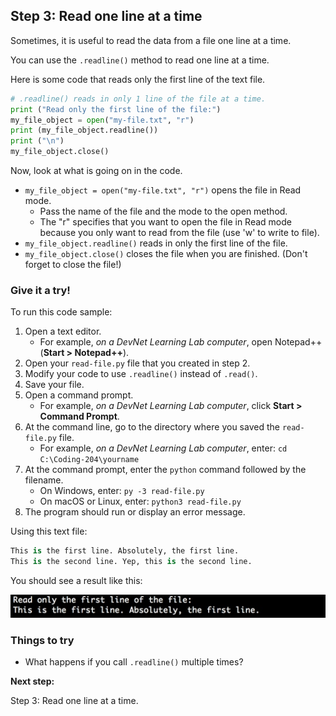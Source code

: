 ## Step 3: Read one line at a time
Sometimes, it is useful to read the data from a file one line at a time.

You can use the `.readline()` method to read one line at a time.

Here is some code that reads only the first line of the text file.

```python
# .readline() reads in only 1 line of the file at a time.
print ("Read only the first line of the file:")
my_file_object = open("my-file.txt", "r")
print (my_file_object.readline())
print ("\n")
my_file_object.close()

```

Now, look at what is going on in the code.

* `my_file_object = open("my-file.txt", "r")` opens the file in Read mode.
    * Pass the name of the file and the mode to the open method.
    * The "r" specifies that you want to open the file in Read mode because you only want to read from the file (use 'w' to write to file).
* `my_file_object.readline()` reads in only the first line of the file.
* `my_file_object.close()` closes the file when you are finished. (Don't forget to close the file!)

### Give it a try!

To run this code sample:
1. Open a text editor.
    * For example, *on a DevNet Learning Lab computer*, open Notepad++ (**Start > Notepad++**).
2. Open your `read-file.py` file that you created in step 2.
3. Modify your code to use `.readline()` instead of `.read()`.
4. Save your file.
5. Open a command prompt.
    * For example, *on a DevNet Learning Lab computer*, click **Start > Command Prompt**.
6. At the command line, go to the directory where you saved the `read-file.py` file.
    * For example, *on a DevNet Learning Lab computer*, enter: `cd C:\Coding-204\yourname`
7. At the command prompt, enter the `python` command followed by the filename.
    * On Windows, enter: `py -3 read-file.py`
    * On macOS or Linux, enter: `python3 read-file.py`
8. The program should run or display an error message.

Using this text file:

```python
This is the first line. Absolutely, the first line.
This is the second line. Yep, this is the second line.

```

You should see a result like this:

![](assets/images/step3-results.jpg)

### Things to try
* What happens if you call `.readline()` multiple times?  

**Next step:**

Step 3: Read one line at a time.
